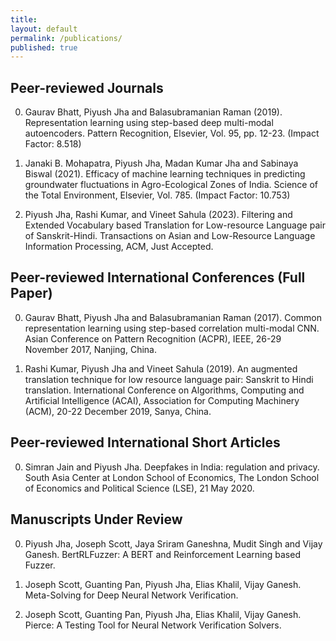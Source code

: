 ```yaml
---
title:
layout: default
permalink: /publications/
published: true
---
```


## Peer-reviewed Journals

0.	Gaurav Bhatt, Piyush Jha and Balasubramanian Raman (2019). Representation learning using step-based deep multi-modal autoencoders. Pattern Recognition, Elsevier, Vol. 95, pp. 12-23. (Impact Factor: 8.518)

0. Janaki B. Mohapatra, Piyush Jha, Madan Kumar Jha and Sabinaya Biswal (2021). Efficacy of machine learning techniques in predicting groundwater fluctuations in Agro-Ecological Zones of India. Science of the Total Environment, Elsevier, Vol. 785. (Impact Factor: 10.753)

0. Piyush Jha, Rashi Kumar, and Vineet Sahula (2023). Filtering and Extended Vocabulary based Translation for Low-resource Language pair of Sanskrit-Hindi. Transactions on Asian and Low-Resource Language Information Processing, ACM, Just Accepted.

## Peer-reviewed International Conferences (Full Paper)

0. Gaurav Bhatt, Piyush Jha and Balasubramanian Raman (2017). Common representation learning using step-based correlation multi-modal CNN. Asian Conference on Pattern Recognition (ACPR), IEEE, 26-29 November 2017, Nanjing, China.

0. Rashi Kumar, Piyush Jha and Vineet Sahula (2019). An augmented translation technique for low resource language pair: Sanskrit to Hindi translation. International Conference on Algorithms, Computing and Artificial Intelligence (ACAI), Association for Computing Machinery (ACM), 20-22 December 2019, Sanya, China. 

## Peer-reviewed International Short Articles

0. Simran Jain and Piyush Jha. Deepfakes in India: regulation and privacy. South Asia Center at London School of Economics, The London School of Economics and Political Science (LSE), 21 May 2020. 

## Manuscripts Under Review

0. Piyush Jha, Joseph Scott, Jaya Sriram Ganeshna, Mudit Singh and Vijay Ganesh. BertRLFuzzer: A BERT and Reinforcement Learning based Fuzzer. 

0. Joseph Scott, Guanting Pan, Piyush Jha, Elias Khalil, Vijay Ganesh. Meta-Solving for Deep Neural Network Verification. 

0. Joseph Scott, Guanting Pan, Piyush Jha, Elias Khalil, Vijay Ganesh. Pierce: A Testing Tool for Neural Network Verification Solvers.
